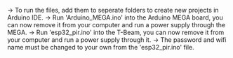 -> To run the files, add them to seperate folders to create new projects in Arduino IDE.
-> Run 'Arduino_MEGA.ino' into the Arduino MEGA board, you can now remove it from your computer and run a power supply through the MEGA.
-> Run 'esp32_pir.ino' into the T-Beam, you can now remove it from your computer and run a power supply through it.
-> The password and wifi name must be changed to your own from the 'esp32_pir.ino' file.
